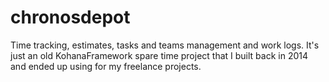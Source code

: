 # chronosdepot
Time tracking, estimates, tasks and teams management and work logs. It's just an old KohanaFramework spare time project that I built back in 2014 and ended up using for my freelance projects.
